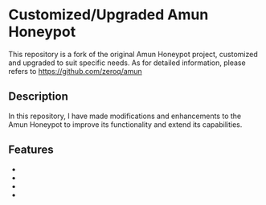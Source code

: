 # Customized/Upgraded Amun Honeypot
This repository is a fork of the original Amun Honeypot project, customized and upgraded to suit specific needs.
As for detailed information, please refers to https://github.com/zeroq/amun

## Description
In this repository, I have made modifications and enhancements to the Amun Honeypot to improve its functionality and extend its capabilities.

## Features
- 
-
-
-






